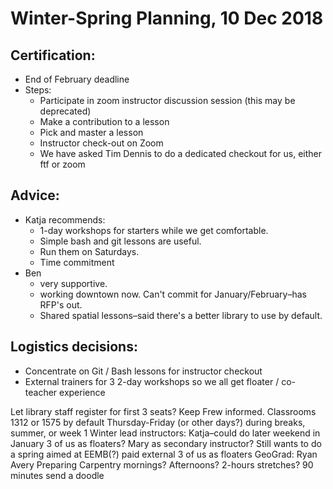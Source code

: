 # Winter-Spring Planning, 10 Dec 2018 
## Certification:
  - End of February deadline
  - Steps:
    - Participate in zoom instructor discussion session (this may be deprecated)
    - Make a contribution to a lesson
    - Pick and master a lesson
    - Instructor check-out on Zoom
    - We have asked Tim Dennis to do a dedicated checkout for us, either ftf or zoom

## Advice:
- Katja recommends: 
  - 1-day workshops for starters while we get comfortable.  
  - Simple bash and git lessons are useful.  
  - Run them on Saturdays.
  - Time commitment
- Ben 
  - very supportive.
  - working downtown now.  Can't commit for January/February–has RFP's out.
  - Shared spatial lessons–said there's a better library to use by default.

## Logistics decisions:

  - Concentrate on Git / Bash lessons for instructor checkout
  - External trainers for 3 2-day workshops so we all get floater / co-teacher experience


Let library staff register for first 3 seats?
Keep Frew informed.
Classrooms 1312 or 1575 by default
Thursday-Friday (or other days?) during breaks, summer, or week 1
Winter lead instructors:
Katja–could do later weekend in January
3 of us as floaters?  Mary as secondary instructor?
Still wants to do a spring aimed at EEMB(?) 
paid external
3 of us as floaters
GeoGrad: Ryan Avery
Preparing
Carpentry mornings?  Afternoons?
2-hours stretches?
90 minutes
send a doodle
